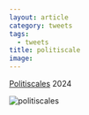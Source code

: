 ```yaml
---
layout: article
category: tweets
tags:
  - tweets
title: politiscale
image:
---
```

[Politiscales](https://politiscales.fr/) 2024

![politiscales](https://i.ibb.co/4F8pJSS/canvas.png)

